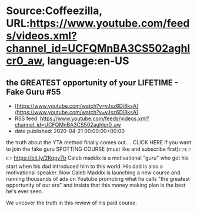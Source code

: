 # Source:Coffeezilla, URL:https://www.youtube.com/feeds/videos.xml?channel_id=UCFQMnBA3CS502aghlcr0_aw, language:en-US

## the GREATEST opportunity of your LIFETIME - Fake Guru #55
 - [https://www.youtube.com/watch?v=vJsz6Di8ksA](https://www.youtube.com/watch?v=vJsz6Di8ksA)
 - RSS feed: https://www.youtube.com/feeds/videos.xml?channel_id=UCFQMnBA3CS502aghlcr0_aw
 - date published: 2020-04-21 00:00:00+00:00

the truth about the YTA method finally comes out....
CLICK HERE if you want to join the fake guru SPOTTING COURSE (must like and subscribe first)👉👉👉 https://bit.ly/2Kqpy7b
Caleb maddix is a motivational "guru" who got his start when his dad introduced him to this world. His dad is also a motivational speaker. Now Caleb Maddix is launching a new course and running thousands of ads on Youtube promoting what he calls "the greatest opportunity of our era" and insists that this money making plan is the best he's ever seen. 

We uncover the truth in this review of his paid course.

